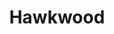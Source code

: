--- 
title: "Hawkwood"
publishdate: "2019-1-10T16:48:46+02:00"
src: "https://365manga.net/manga/hawkwood"
image: "https://data.365manga.net/images/thumbnails/32552-hawkwood.jpg"
description: " The story takes place in the 14th century during the 100 years war between France and Great Britain."
---